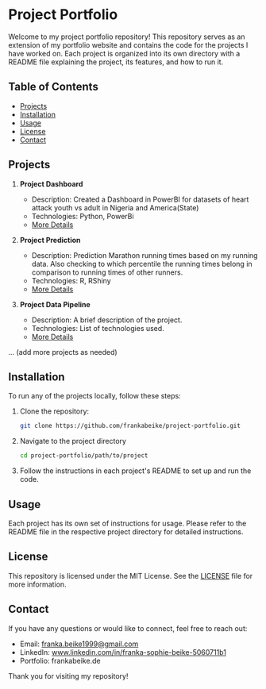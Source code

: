 # Project Portfolio

Welcome to my project portfolio repository! This repository serves as an extension of my portfolio website and contains the code for the projects I have worked on. 
Each project is organized into its own directory with a  README file explaining the project, its features, and how to run it.

## Table of Contents

- [Projects](#projects)
- [Installation](#installation)
- [Usage](#usage)
- [License](#license)
- [Contact](#contact)

## Projects

1. **Project Dashboard**
   - Description: Created a Dashboard in PowerBI for datasets of heart attack youth vs adult in Nigeria and America(State)
   - Technologies: Python, PowerBi
   - [More Details](Project_Portfolio/Project_Dashboard/README.md)

2. **Project Prediction**
   - Description: Prediction Marathon running times based on my running data. Also checking to which percentile the running times belong in comparison to running times of other runners.
   - Technologies: R, RShiny
   - [More Details](path/to/project2/README.md)

3. **Project Data Pipeline**
   - Description: A brief description of the project.
   - Technologies: List of technologies used.
   - [More Details](path/to/project3/README.md)

... (add more projects as needed)

## Installation

To run any of the projects locally, follow these steps:

1. Clone the repository:
   ```sh
   git clone https://github.com/frankabeike/project-portfolio.git
2. Navigate to the project directory
   ```sh
   cd project-portfolio/path/to/project
3. Follow the instructions in each project's README to set up and run the code.

## Usage

Each project has its own set of instructions for usage. Please refer to the README file in the respective project directory for detailed instructions.

## License

This repository is licensed under the MIT License. See the [LICENSE](path/to/LICENSE.md) file for more information.

## Contact

If you have any questions or would like to connect, feel free to reach out:
 - Email: franka.beike1999@gmail.com
 - LinkedIn: www.linkedin.com/in/franka-sophie-beike-5060711b1
 - Portfolio: frankabeike.de

Thank you for visiting my repository!

   
